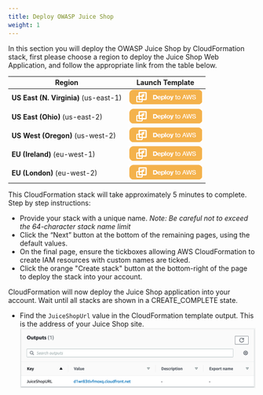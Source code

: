 ```yaml
---
title: Deploy OWASP Juice Shop 
weight: 1
---
```


In this section you will deploy the OWASP Juice Shop by CloudFormation stack, first please choose a region to deploy the Juice Shop Web Application, and follow the appropriate link from the table below.

|Region|Launch Template|
|------|---------------|
|**US East (N. Virginia)** (us-east-1) | [![Deploy OWASP Juice Shop](/images/deploy_to_aws.png)](https://console.aws.amazon.com/cloudformation/home?region=us-east-1#/stacks/new?stackName=WAFWorkshopSampleWebApp&templateURL=https://solution-builders-us-east-1.s3.us-east-1.amazonaws.com/aws-waf-classic-workshop/latest/main.template)|
|**US East (Ohio)** (us-east-2) | [![Deploy OWASP Juice Shop](/images/deploy_to_aws.png)](https://console.aws.amazon.com/cloudformation/home?region=us-east-2#/stacks/new?stackName=WAFWorkshopSampleWebApp&templateURL=https://solution-builders-us-east-2.s3.us-east-2.amazonaws.com/aws-waf-classic-workshop/latest/main.template)|
|**US West (Oregon)** (us-west-2) | [![Deploy OWASP Juice Shop](/images/deploy_to_aws.png)](https://console.aws.amazon.com/cloudformation/home?region=us-west-2#/stacks/new?stackName=WAFWorkshopSampleWebApp&templateURL=https://solution-builders-us-west-2.s3.us-west-2.amazonaws.com/aws-waf-classic-workshop/latest/main.template)|
|**EU (Ireland)** (eu-west-1) | [![Deploy OWASP Juice Shop](/images/deploy_to_aws.png)](https://console.aws.amazon.com/cloudformation/home?region=eu-west-1#/stacks/new?stackName=WAFWorkshopSampleWebApp&templateURL=https://solution-builders-eu-west-1.s3.eu-west-1.amazonaws.com/aws-waf-classic-workshop/latest/main.template)|
|**EU (London)** (eu-west-2) | [![Deploy OWASP Juice Shop](/images/deploy_to_aws.png)](https://console.aws.amazon.com/cloudformation/home?region=eu-west-2#/stacks/new?stackName=WAFWorkshopSampleWebApp&templateURL=https://solution-builders-eu-west-2.s3.eu-west-2.amazonaws.com/aws-waf-classic-workshop/latest/main.template)|

This CloudFormation stack will take approximately 5 minutes to complete.
Step by step instructions:
* Provide your stack with a unique name. *Note: Be careful not to exceed the 64-character stack name limit*
* Click the “Next” button at the bottom of the remaining pages, using the default values.
* On the final page, ensure the tickboxes allowing AWS CloudFormation to create IAM resources with custom names are ticked.
* Click the orange "Create stack" button at the bottom-right of the page to deploy the stack into your account.

CloudFormation will now deploy the Juice Shop application into your account. Wait until all stacks are shown in a CREATE_COMPLETE state.

* Find the `JuiceShopUrl` value in the CloudFormation template output. This is the address of your Juice Shop site.![JuiceShop URL](/images/juiceshop_url.png?width=50pc)


